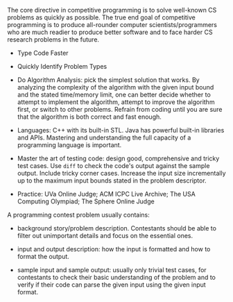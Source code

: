 The core directive in competitive programming is to solve well-known CS problems as quickly as possible. The true end goal of competitive programming is to produce all-rounder computer scientists/programmers who are much readier to produce better software and to face harder CS research problems in the future.

- Type Code Faster

- Quickly Identify Problem Types

- Do Algorithm Analysis: pick the simplest solution that works. By analyzing the complexity of the algorithm with the given input bound and the stated time/memory limit, one can better decide whether to attempt to implement the algorithm, attempt to improve the algorithm first, or switch to other problems. Refrain from coding until you are sure that the algorithm is both correct and fast enough.

- Languages: C++ with its built-in STL. Java has powerful built-in libraries and APIs. Mastering and understanding the full capacity of a programming language is important.

- Master the art of testing code: design good, comprehensive and tricky test cases. Use `diff` to check the code's output against the sample output. Include tricky corner cases. Increase the input size incrementally up to the maximum input bounds stated in the problem descriptor.

- Practice: UVa Online Judge; ACM ICPC Live Archive; The USA Computing Olympiad; The Sphere Online Judge

A programming contest problem usually contains:

- background story/problem description. Contestants should be able to filter out unimportant details and focus on the essential ones. 

- input and output description: how the input is formatted and how to format the output.

- sample input and sample output: usually only trivial test cases, for contestants to check their basic understanding of the problem and to verify if their code can parse the given input using the given input format.


